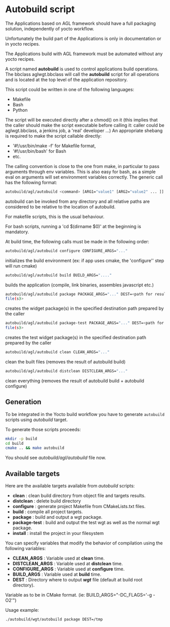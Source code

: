 # Autobuild script

The Applications based on AGL framework should have a full packaging solution,
independently of yocto workflow.

Unfortunately the build part of the Applications is only in documentation or in
yocto recipes.

The Applications build with AGL framework must be automated without any yocto
recipes.

A script named **autobuild** is used to control applications build operations.
The bbclass aglwgt.bbclass will call the **autobuild** script for all operations
and is located at the top level of the application repository.

This script could be written in one of the following languages:

* Makefile
* Bash
* Python

The script will be executed directly after a chmod() on it (this implies that the caller should make the script executable before calling it: caller could be aglwgt.bbclass, a jenkins job, a 'real' developer ...)
An appropriate shebang is required to make the script callable directly:

* '#!/usr/bin/make -f' for Makefile format,
* '#!/usr/bin/bash' for Bash
* etc.

The calling convention is close to the one from make, in particular to pass arguments through env variables. This is also easy for bash, as a simple eval on arguments will set environment variables correctly.
The generic call has the following format:

```bash
autobuild/agl/autobuild <command> [ARG1="value1" [ARG2="value2" ... ]]
```

autobuild can be invoked from any directory and all relative paths are
considered to be relative to the location of autobuild.

For makefile scripts, this is the usual behaviour.

For bash scripts, running a 'cd $(dirname $0)' at the beginning is mandatory.

At build time, the following calls must be made in the following order:

```bash
autobuild/agl/autobuild configure CONFIGURE_ARGS="..."
```

initializes the build environment (ex: if app uses cmake, the 'configure''
step will run cmake)

```bash
autobuild/agl/autobuild build BUILD_ARGS="...."
```

builds the application (compile, link binaries, assembles javascript etc.)

```bash
autobuild/agl/autobuild package PACKAGE_ARGS="..." DEST=<path for resulting wgt
file(s)>
```

creates the widget package(s) in the specified destination path prepared by the
caller

```bash
autobuild/agl/autobuild package-test PACKAGE_ARGS="..." DEST=<path for resulting wgt
file(s)>
```

creates the test widget package(s) in the specified destination path prepared by the
caller

```bash
autobuild/agl/autobuild clean CLEAN_ARGS="..."
```

clean the built files (removes the result of autobuild build)

```bash
autobuild/agl/autobuild distclean DISTCLEAN_ARGS="..."
```

clean everything (removes the result of autobuild build + autobuild configure)

## Generation

To be integrated in the Yocto build workflow you have to generate `autobuild`
scripts using _autobuild_ target.

To generate those scripts proceeds:

```bash
mkdir -p build
cd build
cmake .. && make autobuild
```

You should see _autobuild/agl/autobuild_ file now.

## Available targets

Here are the available targets available from _autobuild_ scripts:

- **clean** : clean build directory from object file and targets results.
- **distclean** : delete build directory
- **configure** : generate project Makefile from CMakeLists.txt files.
- **build** : compile all project targets.
- **package** : build and output a wgt package.
- **package-test** : build and output the test wgt as well as the normal wgt
 package.
- **install** : install the project in your filesystem

You can specify variables that modify the behavior of compilation using
the following variables:

- **CLEAN_ARGS** : Variable used at **clean** time.
- **DISTCLEAN_ARGS** : Variable used at **distclean** time.
- **CONFIGURE_ARGS** : Variable used at **configure** time.
- **BUILD_ARGS** : Variable used at **build** time.
- **DEST** : Directory where to output ***wgt*** file (default at build root
 directory).

Variable as to be in CMake format. (ie: BUILD_ARGS="-DC_FLAGS='-g -O2'")

Usage example:

```bash
./autobuild/wgt/autobuild package DEST=/tmp
```
